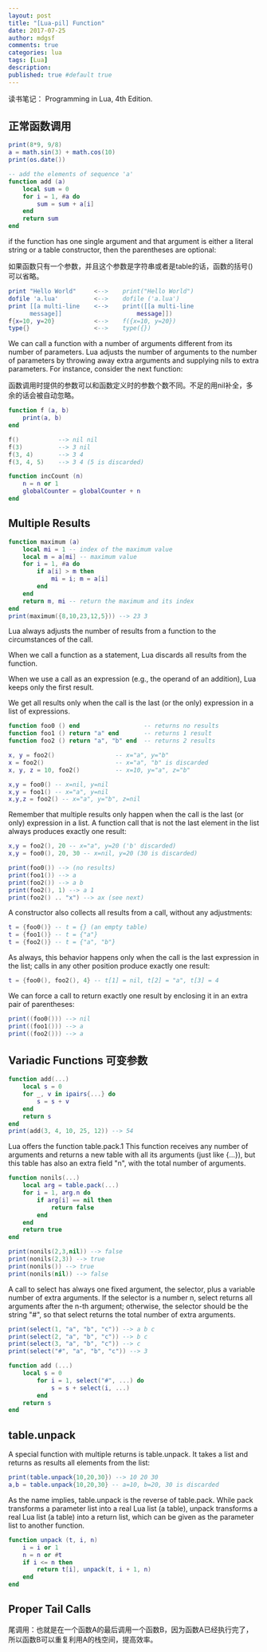 ```yaml
---
layout: post
title: "[Lua-pil] Function"
date: 2017-07-25
author: mdgsf
comments: true
categories: lua
tags: [Lua]
description:
published: true #default true
---
```


读书笔记： Programming in Lua, 4th Edition.

## 正常函数调用

```lua
print(8*9, 9/8)
a = math.sin(3) + math.cos(10)
print(os.date())
```

```lua
-- add the elements of sequence 'a'
function add (a)
    local sum = 0
    for i = 1, #a do
        sum = sum + a[i]
    end
    return sum
end
```

if the function has one single argument and that argument is either a literal string or a table constructor,
then the parentheses are optional:

如果函数只有一个参数，并且这个参数是字符串或者是table的话，函数的括号()可以省略。

```lua
print "Hello World"     <-->    print("Hello World")
dofile 'a.lua'          <-->    dofile ('a.lua')
print [[a multi-line    <-->    print([[a multi-line
      message]]                     message]])
f{x=10, y=20}           <-->    f({x=10, y=20})
type{}                  <-->    type({})
```

We can call a function with a number of arguments different from its number of parameters. Lua adjusts
the number of arguments to the number of parameters by throwing away extra arguments and supplying
nils to extra parameters. For instance, consider the next function:

函数调用时提供的参数可以和函数定义时的参数个数不同。不足的用nil补全，多余的话会被自动忽略。

```lua
function f (a, b)
    print(a, b)
end

f()           --> nil nil
f(3)          --> 3 nil
f(3, 4)       --> 3 4
f(3, 4, 5)    --> 3 4 (5 is discarded)
```

```lua
function incCount (n)
    n = n or 1
    globalCounter = globalCounter + n
end
```

## Multiple Results

```lua
function maximum (a)
    local mi = 1 -- index of the maximum value
    local m = a[mi] -- maximum value
    for i = 1, #a do
        if a[i] > m then
            mi = i; m = a[i]
        end
    end
    return m, mi -- return the maximum and its index
end
print(maximum({8,10,23,12,5})) --> 23 3
```

Lua always adjusts the number of results from a function to the circumstances of the call.

When we call a function as a statement, Lua discards all results from the function.

When we use a call as an expression (e.g., the operand of an addition), Lua keeps only the first result.

We get all results only when the call is the last (or the only) expression in a list of expressions.

```lua
function foo0 () end                  -- returns no results
function foo1 () return "a" end       -- returns 1 result
function foo2 () return "a", "b" end  -- returns 2 results
```

```lua
x, y = foo2()                 -- x="a", y="b"
x = foo2()                    -- x="a", "b" is discarded
x, y, z = 10, foo2()          -- x=10, y="a", z="b"
```

```lua
x,y = foo0() -- x=nil, y=nil
x,y = foo1() -- x="a", y=nil
x,y,z = foo2() -- x="a", y="b", z=nil
```

Remember that multiple results only happen when the call is the last (or only) expression in a list. A
function call that is not the last element in the list always produces exactly one result:

```lua
x,y = foo2(), 20 -- x="a", y=20 ('b' discarded)
x,y = foo0(), 20, 30 -- x=nil, y=20 (30 is discarded)
```

```lua
print(foo0()) --> (no results)
print(foo1()) --> a
print(foo2()) --> a b
print(foo2(), 1) --> a 1
print(foo2() .. "x") --> ax (see next)
```

A constructor also collects all results from a call, without any adjustments:

```lua
t = {foo0()} -- t = {} (an empty table)
t = {foo1()} -- t = {"a"}
t = {foo2()} -- t = {"a", "b"}
```

As always, this behavior happens only when the call is the last expression in the list; calls in any other
position produce exactly one result:

```lua
t = {foo0(), foo2(), 4} -- t[1] = nil, t[2] = "a", t[3] = 4
```

We can force a call to return exactly one result by enclosing it in an extra pair of parentheses:

```lua
print((foo0())) --> nil
print((foo1())) --> a
print((foo2())) --> a
```

## Variadic Functions 可变参数

```lua
function add(...)
    local s = 0
    for _, v in ipairs{...} do
        s = s + v
    end
    return s
end
print(add(3, 4, 10, 25, 12)) --> 54
```

Lua offers the function table.pack.1 This function receives any number of arguments and returns a
new table with all its arguments (just like {...}), but this table has also an extra field "n", with the total
number of arguments.

```lua
function nonils(...)
    local arg = table.pack(...)
    for i = 1, arg.n do
        if arg[i] == nil then
            return false
        end
    end
    return true
end

print(nonils(2,3,nil)) --> false
print(nonils(2,3)) --> true
print(nonils()) --> true
print(nonils(nil)) --> false
```

A call to select
has always one fixed argument, the selector, plus a variable number of extra arguments. If the selector is
a number n, select returns all arguments after the n-th argument; otherwise, the selector should be the
string "#", so that select returns the total number of extra arguments.

```lua
print(select(1, "a", "b", "c")) --> a b c
print(select(2, "a", "b", "c")) --> b c
print(select(3, "a", "b", "c")) --> c
print(select("#", "a", "b", "c")) --> 3
```

```lua
function add (...)
    local s = 0
        for i = 1, select("#", ...) do
            s = s + select(i, ...)
        end
    return s
end
```

## table.unpack

A special function with multiple returns is table.unpack. It takes a list and returns as results all elements
from the list:

```lua
print(table.unpack{10,20,30}) --> 10 20 30
a,b = table.unpack{10,20,30} -- a=10, b=20, 30 is discarded
```

As the name implies, table.unpack is the reverse of table.pack. While pack transforms a parameter
list into a real Lua list (a table), unpack transforms a real Lua list (a table) into a return list, which
can be given as the parameter list to another function.

```lua
function unpack (t, i, n)
    i = i or 1
    n = n or #t
    if i <= n then
        return t[i], unpack(t, i + 1, n)
    end
end
```

## Proper Tail Calls

尾调用：也就是在一个函数A的最后调用一个函数B，因为函数A已经执行完了，所以函数B可以重复利用A的栈空间，提高效率。
